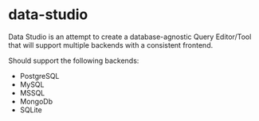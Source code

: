 # data-studio
Data Studio is an attempt to create a database-agnostic Query Editor/Tool
that will support multiple backends with a consistent frontend.

Should support the following backends:
* PostgreSQL
* MySQL
* MSSQL
* MongoDb
* SQLite